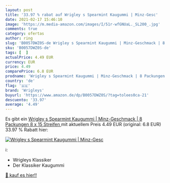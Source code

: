 ```yaml
---
layout: post
title: '33.97 % rabat auf Wrigley s Spearmint Kaugummi | Minz-Gesc'
date: 2021-02-17 15:46:10
image: 'https://m.media-amazon.com/images/I/51r-wfGNUaL._SL200_.jpg'
comments: true
category: ofertas
author: ring
slug: 'B0057DWZ0S-de Wrigley s Spearmint Kaugummi | Minz-Geschmack | 8...'
sku: 'B0057DWZ0S-de'
tags: [  ]
actualPrice: 4.49 EUR
currency: EUR
price: 4.49
comparePrice: 6.8 EUR
prodname: 'Wrigley s Spearmint Kaugummi | Minz-Geschmack | 8 Packungen  8 x 15 Streifen '
country: 'de'
flag: '🇩🇪'
brand: 'Wrigleys'
buyurl: 'https://www.amazon.de/dp/B0057DWZ0S/?tag=tolees0ca-21'
descuento: '33.97'
average: '4.49'
---
```


Es gibt ein [Wrigley s Spearmint Kaugummi | Minz-Geschmack | 8 Packungen  8 x 15 Streifen ](https://www.amazon.de/dp/B0057DWZ0S/?tag=tolees0ca-21) mit aktuellem Preis 4.49 EUR (original: 6.8 EUR) 33.97 % Rabatt hier:

[![Wrigley s Spearmint Kaugummi | Minz-Gesc](https://m.media-amazon.com/images/I/51r-wfGNUaL._SL200_.jpg)](https://www.amazon.de/dp/B0057DWZ0S/?tag=tolees0ca-21)

ℹ️:

- Wrigleys Klassiker
- Der Klassiker Kaugummi

[🛒 kauf es hier!!](https://www.amazon.de/dp/B0057DWZ0S/?tag=tolees0ca-21)

